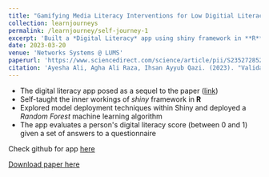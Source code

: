 ```yaml
---
title: "Gamifying Media Literacy Interventions for Low Digitial Literacy Populations "
collection: learnjourneys
permalink: /learnjourney/self-journey-1
excerpt: 'Built a *Digital Literacy* app using shiny framework in **R** under the supervision of Dr.Ihsan Ayub Qazi'
date: 2023-03-20
venue: 'Networks Systems @ LUMS'
paperurl: 'https://www.sciencedirect.com/science/article/pii/S2352728523000015'
citation: 'Ayesha Ali, Agha Ali Raza, Ihsan Ayyub Qazi. (2023). "Validated digital literacy measures for populations with low levels of internet experiences." <i>Development Engineering</i>. 8(2023).'
---
```

- The digital literacy app posed as a sequel to the paper ([link](https://www.sciencedirect.com/science/article/pii/S2352728523000015))
- Self-taught the inner workings of *shiny* framework in **R**
- Explored model deployment techniques within Shiny and deployed a *Random Forest* machine learning algorithm
- The app evaluates a person's digital literacy score (between 0 and 1) given a set of answers to a questionnaire

Check github for app [here](https://github.com/TalhaAhmed2000/Digital-Literacy-Survey-App)

[Download paper here](https://www.sciencedirect.com/science/article/pii/S2352728523000015)